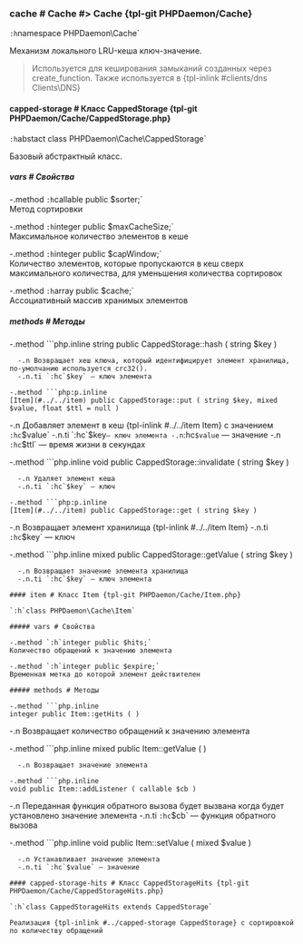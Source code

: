 ### cache # Cache #> Cache {tpl-git PHPDaemon/Cache}

`:h`namespace PHPDaemon\Cache`

Механизм локального LRU-кеша ключ-значение.

> Используется для кеширования замыканий созданных через create_function. Также используется в {tpl-inlink #clients/dns Clients\DNS}

#### capped-storage # Класс CappedStorage {tpl-git PHPDaemon/Cache/CappedStorage.php}

`:h`abstact class PHPDaemon\Cache\CappedStorage`

Базовый абстрактный класс.

##### vars # Свойства

 -.method `:h`callable public $sorter;`  
 Метод сортировки

 -.method `:h`integer public $maxCacheSize;`  
 Максимальное количество элементов в кеше

 -.method `:h`integer public $capWindow;`  
Количество элементов, которые пропускаются в кеш сверх максимального количества, для уменьшения количества сортировок

 -.method `:h`array public $cache;`  
 Ассоциативный массив хранимых элементов

##### methods # Методы

 -.method ```php.inline
 string public CappedStorage::hash ( string $key )
 ```
   -.n Возвращает хеш ключа, который идентифицирует элемент хранилища, по-умолчанию используется crc32().
   -.n.ti `:hc`$key` — ключ элемента

 -.method ```php:p.inline
 [Item](#../../item) public CappedStorage::put ( string $key, mixed $value, float $ttl = null )
 ```
   -.n Добавляет элемент в кеш {tpl-inlink #../../item Item} с значением `:hc`$value`
   -.n.ti `:hc`$key` — ключ элемента
   -.n `:hc`$value` — значение
   -.n `:hc`$ttl` — время жизни в секундах

 -.method ```php.inline
 void public CappedStorage::invalidate ( string $key )
 ```
   -.n Удаляет элемент кеша
   -.n.ti `:hc`$key` — ключ

 -.method ```php:p.inline
 [Item](#../../item) public CappedStorage::get ( string $key )
 ```
   -.n Возвращает элемент хранилища {tpl-inlink #../../item Item}
   -.n.ti `:hc`$key` — ключ

 -.method ```php.inline
 mixed public CappedStorage::getValue ( string $key )
 ```
   -.n Возвращает значение элемента хранилища
   -.n.ti `:hc`$key` — ключ элемента

#### item # Класс Item {tpl-git PHPDaemon/Cache/Item.php}

`:h`class PHPDaemon\Cache\Item`

##### vars # Свойства

 -.method `:h`integer public $hits;`  
 Количество обращений к значению элемента

 -.method `:h`integer public $expire;`  
 Временная метка до которой элемент действителен

##### methods # Методы

 -.method ```php.inline
 integer public Item::getHits ( )
 ```
   -.n Возвращает количество обращений к значению элемента

 -.method ```php.inline
 mixed public Item::getValue ( )
 ```
   -.n Возвращает значение элемента

 -.method ```php.inline
 void public Item::addListener ( callable $cb )
 ```
   -.n Переданная функция обратного вызова будет вызвана когда будет установлено значение элемента
   -.n.ti `:hc`$cb` — функция обратного вызова

 -.method ```php.inline
 void public Item::setValue ( mixed $value )
 ```
   -.n Устанавливает значение элемента
   -.n.ti `:hc`$value` — значение

#### capped-storage-hits # Класс CappedStorageHits {tpl-git PHPDaemon/Cache/CappedStorageHits.php}

`:h`class CappedStorageHits extends CappedStorage`

Реализация {tpl-inlink #../capped-storage CappedStorage} с сортировкой по количеству обращений

